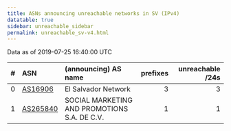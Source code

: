 ```yaml
---
title: ASNs announcing unreachable networks in SV (IPv4)
datatable: true
sidebar: unreachable_sidebar
permalink: unreachable_sv-v4.html
---
```


Data as of 2019-07-25 16:40:00 UTC


<div class="datatable-begin"></div>

|   # | ASN                                      | (announcing) AS name                         |   prefixes |   unreachable /24s |
|----:|:-----------------------------------------|:---------------------------------------------|-----------:|-------------------:|
|   0 | [AS16906](unreachable_AS16906-v4.html)   | El Salvador Network                          |          3 |                  3 |
|   1 | [AS265840](unreachable_AS265840-v4.html) | SOCIAL MARKETING AND PROMOTIONS S.A. DE C.V. |          1 |                  1 |

<div class="datatable-end"></div>
